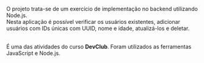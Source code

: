 <p>O projeto trata-se de um exercício de implementação no backend utilizando Node.js.<br>
Nesta aplicação é possível verificar os usuários existentes, adicionar usuários com IDs únicas com UUID, nome e idade, atualizá-los e deletar. <br><br>
  
É uma das atividades do curso <b>DevClub</b>. Foram utilizados as ferramentas JavaScript e Node.js.
<br>
<br>
</p>
